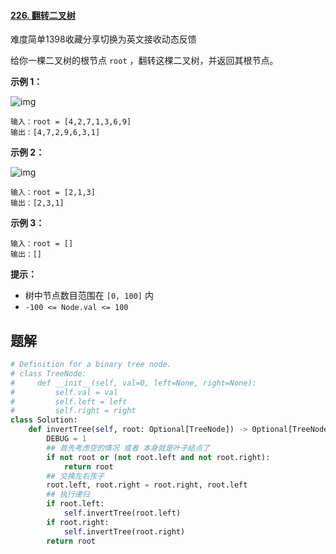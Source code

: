 #### [226. 翻转二叉树](https://leetcode.cn/problems/invert-binary-tree/)

难度简单1398收藏分享切换为英文接收动态反馈

给你一棵二叉树的根节点 `root` ，翻转这棵二叉树，并返回其根节点。

 

**示例 1：**

![img](https://assets.leetcode.com/uploads/2021/03/14/invert1-tree.jpg)

```
输入：root = [4,2,7,1,3,6,9]
输出：[4,7,2,9,6,3,1]
```

**示例 2：**

![img](https://assets.leetcode.com/uploads/2021/03/14/invert2-tree.jpg)

```
输入：root = [2,1,3]
输出：[2,3,1]
```

**示例 3：**

```
输入：root = []
输出：[]
```

 

**提示：**

- 树中节点数目范围在 `[0, 100]` 内
- `-100 <= Node.val <= 100`



## 题解

~~~python
# Definition for a binary tree node.
# class TreeNode:
#     def __init__(self, val=0, left=None, right=None):
#         self.val = val
#         self.left = left
#         self.right = right
class Solution:
    def invertTree(self, root: Optional[TreeNode]) -> Optional[TreeNode]:
        DEBUG = 1
        ## 首先考虑空的情况 或者 本身就是叶子结点了
        if not root or (not root.left and not root.right):
            return root
        ## 交换左右孩子
        root.left, root.right = root.right, root.left
        ## 执行递归
        if root.left:
            self.invertTree(root.left)
        if root.right:
            self.invertTree(root.right)
        return root
~~~


